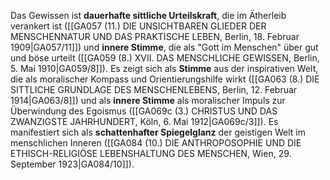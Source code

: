 
Das Gewissen ist **dauerhafte sittliche Urteilskraft**, die im Ätherleib verankert ist ([[GA057 (11.) DIE UNSICHTBAREN GLIEDER DER MENSCHENNATUR UND DAS PRAKTISCHE LEBEN, Berlin, 18. Februar 1909|GA057/11]]) und **innere Stimme**, die als "Gott im Menschen" über gut und böse urteilt ([[GA059 (8.) XVII. DAS MENSCHLICHE GEWISSEN, Berlin, 5. Mai 1910|GA059/8]]). Es zeigt sich als **Stimme** aus der inspirativen Welt, die als moralischer Kompass und Orientierungshilfe wirkt ([[GA063 (8.) DIE SITTLICHE GRUNDLAGE DES MENSCHENLEBENS, Berlin, 12. Februar 1914|GA063/8]]) und als **innere Stimme** als moralischer Impuls zur Überwindung des Egoismus ([[GA069c (3.) CHRISTUS UND DAS ZWANZIGSTE JAHRHUNDERT, Köln, 6. Mai 1912|GA069c/3]]). Es manifestiert sich als **schattenhafter Spiegelglanz** der geistigen Welt im menschlichen Inneren ([[GA084 (10.) DIE ANTHROPOSOPHIE UND DIE ETHISCH-RELIGIÖSE LEBENSHALTUNG DES MENSCHEN, Wien, 29. September 1923|GA084/10]]).
